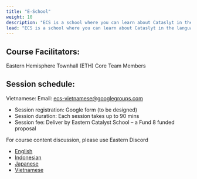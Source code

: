```yaml
---
title: "E-School"
weight: 10
description: "ECS is a school where you can learn about Cataslyt in the language of the Eastern Hemisphere in a workshop format"
lead: "ECS is a school where you can learn about Cataslyt in the language of the Eastern Hemisphere in a workshop format"
---
```


## Course Facilitators:

Eastern Hemisphere Townhall (ETH) Core Team Members

## Session schedule:

Vietnamese:
Email: ecs-vietnamese@googlegroups.com

- Session registration: Google form (to be designed)
- Session duration: Each session takes up to 90 mins
- Session fee: Deliver by Eastern Catalyst School – a Fund 8 funded proposal

For course content discussion, please use Eastern Discord

- [English](https://discord.gg/QTqtbhv2ht)
- [Indonesian](https://discord.gg/rbDX6hW5H2)
- [Japanese](https://discord.gg/cHs99aQ4vv)
- [Vietnamese](https://discord.gg/zEEvX6r59P)


